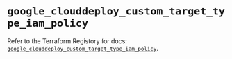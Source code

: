 # `google_clouddeploy_custom_target_type_iam_policy`

Refer to the Terraform Registory for docs: [`google_clouddeploy_custom_target_type_iam_policy`](https://registry.terraform.io/providers/hashicorp/google/5.26.0/docs/resources/clouddeploy_custom_target_type_iam_policy).
